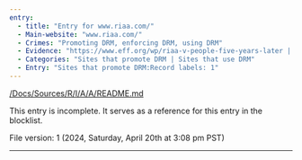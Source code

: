 ```yaml
---
entry:
  - title: "Entry for www.riaa.com/"
  - Main-website: "www.riaa.com/"
  - Crimes: "Promoting DRM, enforcing DRM, using DRM"
  - Evidence: "https://www.eff.org/wp/riaa-v-people-five-years-later | https://www.defectivebydesign.org/topic/riaa"
  - Categories: "Sites that promote DRM | Sites that use DRM"
  - Entry: "Sites that promote DRM:Record labels: 1"
---
```


[/Docs/Sources/R/I/A/A/README.md](/Docs/Sources/R/I/A/A/README.md)

This entry is incomplete. It serves as a reference for this entry in the blocklist.

File version: 1 (2024, Saturday, April 20th at 3:08 pm PST)

***
